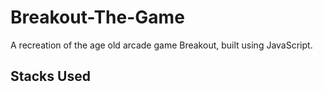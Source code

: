 # Breakout-The-Game

A recreation of the age old arcade game Breakout, built using JavaScript.

## Stacks Used

